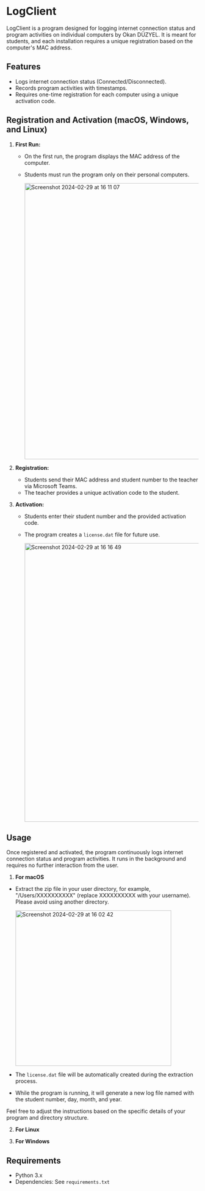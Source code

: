 # LogClient

LogClient is a program designed for logging internet connection status and program activities on individual computers by Okan DÜZYEL. It is meant for students, and each installation requires a unique registration based on the computer's MAC address.

## Features

- Logs internet connection status (Connected/Disconnected).
- Records program activities with timestamps.
- Requires one-time registration for each computer using a unique activation code.

## Registration and Activation (macOS, Windows, and Linux)

1. **First Run:**
    - On the first run, the program displays the MAC address of the computer.
    - Students must run the program only on their personal computers.
      
      <img width="724" alt="Screenshot 2024-02-29 at 16 11 07" src="https://github.com/okanduzyel/LogClient/assets/38145537/fb8d2c1d-f099-43cc-b477-1b7c342251f7">

2. **Registration:**
    - Students send their MAC address and student number to the teacher via Microsoft Teams.
    - The teacher provides a unique activation code to the student.

3. **Activation:**
    - Students enter their student number and the provided activation code.
    - The program creates a `license.dat` file for future use.
  
      <img width="731" alt="Screenshot 2024-02-29 at 16 16 49" src="https://github.com/okanduzyel/LogClient/assets/38145537/d325f96f-acb2-43f8-bc03-463857750317">

## Usage

Once registered and activated, the program continuously logs internet connection status and program activities. It runs in the background and requires no further interaction from the user.

1. **For macOS**

- Extract the zip file in your user directory, for example, "/Users/XXXXXXXXXX" (replace XXXXXXXXXX with your username). Please avoid using another directory.

   <img width="408" alt="Screenshot 2024-02-29 at 16 02 42" src="https://github.com/okanduzyel/LogClient/assets/38145537/ab7370b2-24db-452d-a39c-8cdcaa812235">

- The `license.dat` file will be automatically created during the extraction process.

- While the program is running, it will generate a new log file named with the student number, day, month, and year.

Feel free to adjust the instructions based on the specific details of your program and directory structure.

2. **For Linux**

3. **For Windows**



## Requirements

- Python 3.x
- Dependencies: See `requirements.txt`
